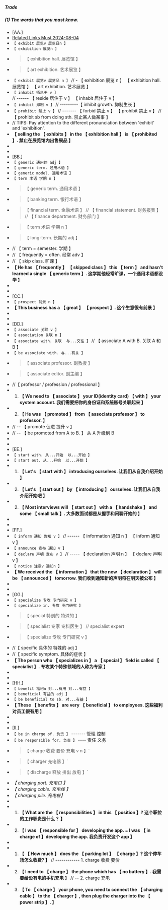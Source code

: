##### Trade

##### (1) **The words that you mast know.**

- [AA.]
- [Related Links Must 2024-08-04](file:///Users/xiawu/work/personal/front-end/8-penetrate/4-ENGLISH/0-0-CLASSIFICATION/00-IELTS/IELTS-Must-240801.md)
- `【 exhibit 展览v 展览品n 】`
- `【 exhibition 展览n 】`
- > 【 exhibition hall. 展览馆 】
- > 【 art exhibition. 艺术展览 】
- `【 exhibit 展览v 展览品 n 】` // - 【 exhibition 展览 n 】 【 exhibition hall. 展览馆 】 【 art exhibition. 艺术展览 】
- `【 inhabit 栖息于 v 】` // ------ 【 reside 居住于 v 】 【 inhabit 居住于 v 】
- `【 inhibit 抑制 v 】` // ---------【 inhibit growth. 抑制生长 】
- `【 prohibit 禁止 v 】` // ------- 【 forbid 禁止 v 】 【 prohibit 禁止 v 】 // 【 prohibit sb from doing sth. 禁止某人做某事 】
- // TIPS: Pay attention to the different pronunciation between 'exhibit' and 'exhibition'.
- **【 selling the 【 exhibits 】 in the 【 exhibition hall 】 is 【 prohibited 】. 禁止在展览馆内出售展品 】**
-
-
- [BB.]
- `【 generic 通用的 adj 】`
- `【 generic term. 通用术语 】`
- `【 generic model. 通用术语 】`
- `【 term 术语 学期 n 】`
- > 【 generic term. 通用术语 】
- > 【 banking term. 银行术语 】
- > 【 financial term. 金融术语 】 // 【 financial statement. 财务报表 】 // 【 finance department. 财务部门 】
- > 【 term 术语 学期 n 】
- > 【 long-term. 长期的 adj 】
- // 【 term = semester. 学期 】
- // 【 frequently = often. 经常 adv 】
- // 【 skip class. 旷课 】
- **【 He has 【 frequently 】 【 skipped class 】 this 【 term 】 and hasn't learned a single 【 generic term 】. 这学期他经常旷课，一个通用术语都没学 】**
-
-
- [CC.]
- `【 prospect 前景 n 】`
- **【 This business has a 【 great 】 【 prospect 】. 这个生意很有前景 】**
-
-
- [DD.]
- `【 associate 关联 v 】`
- `【 association 关联 n 】`
- `【 associate with. 关联  与...交往 】` // 【 associate A with B. 关联 A 和 B 】
- `【 be associate with. 与...有关 】`
- > 【 associate professor. 副教授 】
- > 【 associate editor. 副主编 】
- //【 professor / profession / professional 】
- 1. **【 We need to 【 associate 】 your ID(identity card) 【 with 】 your system account. 我们需要把你的身份证和系统账号关联起来 】**
- 2. **【 He was 【 promoted 】 from 【 associate professor 】 to professor. 】**
- // -- 【 promote 促进 提升 v 】
- // -- 【 be promoted from A to B. 】 从 A 升级到 B
-
-
- [EE.]
- `【 start with. 从...开始  以...开始 】`
- `【 start out. 从...开始  以...开始 】`
- 1. **【 Let's 【 start with 】 introducing ourselves. 让我们从自我介绍开始 】**
- 2. **【 Let's 【 start out 】 by 【 introducing 】 ourselves. 让我们从自我介绍开始吧 】**
- 2. **【 Most interviews will 【 start out 】 with a 【 handshake 】 and some 【 small talk 】. 大多数面试都是从握手和闲聊开始的 】**
-
-
- [FF.]
- `【 inform 通知 告知 v 】` // ------ 【 information 通知 n 】 【 inform 通知 v 】
- `【 announce 宣布 通知 v 】`
- `【 declare 声明 宣布 v 】` // ----- 【 declaration 声明 n 】 【 declare 声明 v 】
- `【 notice 注意v 通知n 】`
- **【 We received the 【 information 】 that the new 【 declaration 】 will be 【 announced 】 tomorrow. 我们收到通知新的声明将在明天被公布 】**
-
-
- [GG.]
- `【 specialize 专攻 专门研究 v 】`
- `【 specialize in. 专攻 专门研究 】`
- > 【 special 特别的 特殊的 】
- > 【 specialist 专家 专科医生 】 // specialist expert
- > 【 specialize 专攻 专门研究 v 】
- //【 specific 具体的 特殊的 adj 】
- //【 specific symptom. 具体的症状 】
- **【 The person who 【 specializes in 】 a 【 special 】 field is called 【 specialist 】. 专攻某个特殊领域的人称为专家 】**
-
-
- [HH.]
- `【 benefit 福利n 对...有用 对...有益 】`
- `【 beneficial 有益的 adj 】`
- `【 be beneficial to sb. 对...有益 】`
- **【 These 【 benefits 】 are very 【 beneficial 】 to employees. 这些福利对员工很有用 】**
-
-
- [II.]
- `【 be in charge of. 负责 】` ------- 管理 控制
- `【 be responsible for. 负责 】` ---- 责任 义务
- > 【 charge 收费 要价 充电 v n 】`
- > 【 charger 充电器 】`
- > 【 discharge 释放 排出 放电 】`
- _【 charging port. 充电口 】_
- _【 charging cable. 充电线 】_
- _【 charging pile. 充电桩】_
-
- 1. **【 What are the 【 responsibilities 】 in this 【 position 】? 这个职位的工作职责是什么？ 】**
- 2. **【 I was 【 responsible for 】 developing the app. = I was 【 in charge of 】developing the app. 我负责开发这个 app 】**
-
- 1. **【 【 How much 】 does the 【 parking lot 】 【 charge 】? 这个停车场怎么收费? 】** // ------------ 1. charge 收费 要价
- 2. **【 I need to 【 charge 】 the phone which has 【 no battery 】. 我需要给没有电的手机充电 】** // -- 2. charge 充电
- 3. **【 To 【 charge 】 your phone, you need to connect the 【 charging cable 】 to the 【 charger 】, then plug the charger into the 【 power strip 】. 】**
